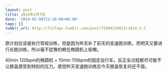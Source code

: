 ```yaml
---
layout: post
title: 2014年2月7日
date: '2014-02-08T21:10:00+08:00'
tags: []
tumblr_url: http://fitlogs.tumblr.com/post/75994236812/2014-2-7
---
```

原计划应该是执行常规训练，但是因为昨天补了前天的变速跑训练，而明天又要进行长跑训练，所以毫不犹豫的赖在椭圆机上偷懒。

40min 120bpm的椭圆机 + 10min 110bpm的固定自行车。反正全过程都尽可能不让膝盖感受到特别的压力。感觉昨天变速跑训练后今天膝盖恢复的还不错。
